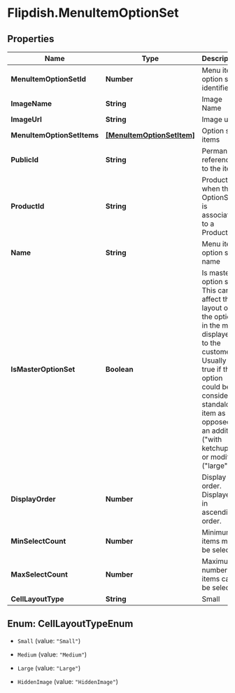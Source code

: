 # Flipdish.MenuItemOptionSet

## Properties
Name | Type | Description | Notes
------------ | ------------- | ------------- | -------------
**MenuItemOptionSetId** | **Number** | Menu item option set identifier | [optional] 
**ImageName** | **String** | Image Name | [optional] 
**ImageUrl** | **String** | Image url | [optional] 
**MenuItemOptionSetItems** | [**[MenuItemOptionSetItem]**](MenuItemOptionSetItem.md) | Option set items | [optional] 
**PublicId** | **String** | Permanent reference to the item. | [optional] 
**ProductId** | **String** | Product Id when the OptionSet is associated to a Product | [optional] 
**Name** | **String** | Menu item option set name | [optional] 
**IsMasterOptionSet** | **Boolean** | Is master option set. This can affect the layout of the options in the menu displayed to the customer. Usually it is true if the option could be considerd a standalone item as opposed to an addition (\"with ketchup\") or modifier (\"large\"). | [optional] 
**DisplayOrder** | **Number** | Display order. Displayed in ascending order. | [optional] 
**MinSelectCount** | **Number** | Minimum items must be selected | [optional] 
**MaxSelectCount** | **Number** | Maximum number of items can be selected | [optional] 
**CellLayoutType** | **String** | Small | Medium | Large  Affects the layout of the menu. | [optional] 


<a name="CellLayoutTypeEnum"></a>
## Enum: CellLayoutTypeEnum


* `Small` (value: `"Small"`)

* `Medium` (value: `"Medium"`)

* `Large` (value: `"Large"`)

* `HiddenImage` (value: `"HiddenImage"`)




